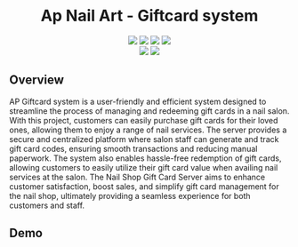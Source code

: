 <p align="center">
<br />
<h1 align="center">Ap Nail Art - Giftcard system </h1>
</p>

<div align="center"> 

![](https://img.shields.io/badge/React.js-18.2.0-blue?style=flat-square&logo=react)
![](https://img.shields.io/badge/Next.js-13.4.3-blue?style=flat-square&logo=next.js)
![](https://img.shields.io/badge/TypeScript-5.0.4-blue?style=flat-square&logo=typescript)
![](https://img.shields.io/badge/Tailwindcss-3.3.2-blue?style=flat-square&logo=tailwindcss) <br />
![](https://img.shields.io/badge/Golang-1.19.0-blue?style=flat-square&logo=go)
![](https://img.shields.io/badge/MongoDB-6.0.0-blue?style=flat-square&logo=mongodb)

</div>

## Overview
AP Giftcard system is a user-friendly and efficient system designed to streamline the process of managing and redeeming gift cards in a nail salon. With this project, customers can easily purchase gift cards for their loved ones, allowing them to enjoy a range of nail services. The server provides a secure and centralized platform where salon staff can generate and track gift card codes, ensuring smooth transactions and reducing manual paperwork. The system also enables hassle-free redemption of gift cards, allowing customers to easily utilize their gift card value when availing nail services at the salon. The Nail Shop Gift Card Server aims to enhance customer satisfaction, boost sales, and simplify gift card management for the nail shop, ultimately providing a seamless experience for both customers and staff.

## Demo
